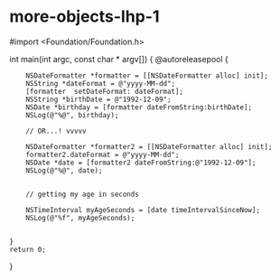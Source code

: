 # more-objects-lhp-1

#import <Foundation/Foundation.h>

int main(int argc, const char * argv[]) {
    @autoreleasepool {
        
        
        NSDateFormatter *formatter = [[NSDateFormatter alloc] init];
        NSString *dateFormat = @"yyyy-MM-dd";
        [formatter  setDateFormat: dateFormat];
        NSString *birthDate = @"1992-12-09";
        NSDate *birthday = [formatter dateFromString:birthDate];
        NSLog(@"%@", birthday);
        
        // OR...! vvvvv
        
        NSDateFormatter *formatter2 = [[NSDateFormatter alloc] init];
        formatter2.dateFormat = @"yyyy-MM-dd";
        NSDate *date = [formatter2 dateFromString:@"1992-12-09"];
        NSLog(@"%@", date);
   
        
        // getting my age in seconds
        
        NSTimeInterval myAgeSeconds = [date timeIntervalSinceNow];
        NSLog(@"%f", myAgeSeconds);
    
        
    }
    return 0;
}
